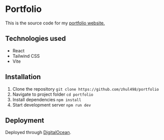 # Portfolio
This is the source code for my [portfolio website.](https://lianzhu.info)

## Technologies used
- React
- Tailwind CSS
- Vite


## Installation
1) Clone the repository
`git clone https://github.com/zhul498/portfolio`
3) Navigate to project folder
`cd portfolio`
4) Install dependencies
`npm install`
5) Start development server
`npm run dev`

## Deployment
Deployed through [DigitalOcean](https://www.digitalocean.com/). 

